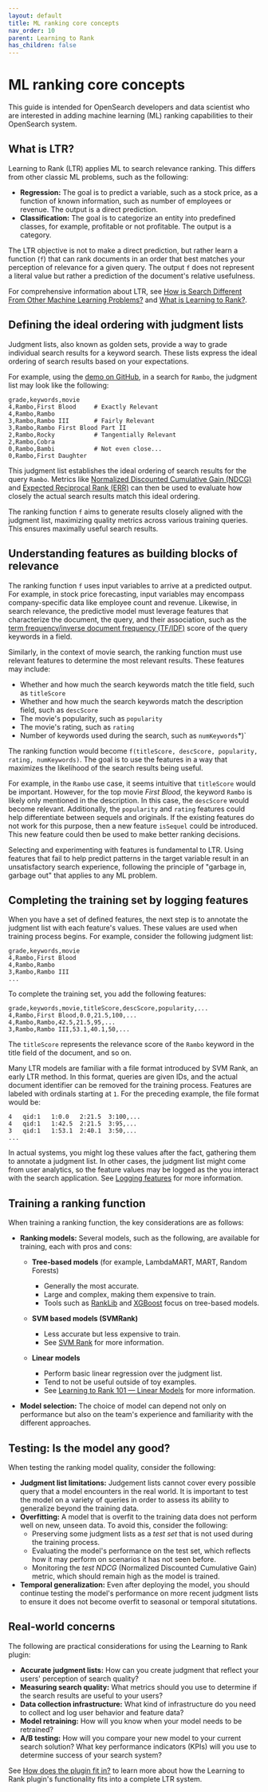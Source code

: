 ```yaml
---
layout: default
title: ML ranking core concepts
nav_order: 10
parent: Learning to Rank
has_children: false
---
```


# ML ranking core concepts

This guide is intended for OpenSearch developers and data scientist who are interested in adding machine learning (ML) ranking capabilities to their OpenSearch system.

## What is LTR?

Learning to Rank (LTR) applies ML to search relevance ranking. This differs from other classic ML problems, such as the following: 

- **Regression:** The goal is to predict a variable, such as a stock price, as a function of known information, such as number of employees or revenue. The output is a direct prediction.
- **Classification:** The goal is to categorize an entity into predefined classes, for example, profitable or not profitable. The output is a category.

The LTR objective is not to make a direct prediction, but rather learn a function (`f`) that can rank documents in an order that best matches your perception of relevance for a given query. The output `f` does not represent a literal value but rather a prediction of the document's relative usefulness. 

For comprehensive information about LTR, see [How is Search Different From Other Machine Learning Problems?](http://opensourceconnections.com/blog/2017/08/03/search-as-machine-learning-prob/) and [What is Learning to Rank?](http://opensourceconnections.com/blog/2017/02/24/what-is-learning-to-rank/).

## Defining the ideal ordering with judgment lists

Judgment lists, also known as golden sets, provide a way to grade individual search results for a keyword search. These lists express the ideal ordering of search results based on your expectations. 

For example, using the [demo on GitHub](http://github.com/opensearch-project/opensearch-learning-to-rank-base/tree/main/demo/), in a search for `Rambo`, the judgment list may look like the following: 

```
grade,keywords,movie
4,Rambo,First Blood     # Exactly Relevant
4,Rambo,Rambo
3,Rambo,Rambo III       # Fairly Relevant
3,Rambo,Rambo First Blood Part II
2,Rambo,Rocky           # Tangentially Relevant
2,Rambo,Cobra
0,Rambo,Bambi           # Not even close...
0,Rambo,First Daughter
```

This judgment list establishes the ideal ordering of search results for the query `Rambo`. Metrics like [Normalized Discounted Cumulative Gain (NDCG)](https://en.wikipedia.org/wiki/Discounted_cumulative_gain) and [Expected Reciprocal Rank (ERR)](https://dl.acm.org/doi/abs/10.1145/1645953.1646033) can then be used to evaluate how closely the actual search results match this ideal ordering.

The ranking function `f` aims to generate results closely aligned with the judgment list, maximizing quality metrics across various training queries. This ensures maximally useful search results.

## Understanding features as building blocks of relevance

The ranking function `f` uses input variables to arrive at a predicted output. For example, in stock price forecasting, input variables may encompass company-specific data like employee count and revenue. Likewise, in search relevance, the predictive model must leverage features that characterize the document, the query, and their association, such as the [term frequency/inverse document frequency (TF/IDF)](https://en.wikipedia.org/wiki/Tf%E2%80%93idf) score of the query keywords in a field. 

Similarly, in the context of movie search, the ranking function must use relevant features to determine the most relevant results. These features may include:

- Whether and how much the search keywords match the title field, such as `titleScore`
- Whether and how much the search keywords match the description field, such as `descScore`
- The movie's popularity, such as `popularity`
- The movie's rating, such as `rating`
- Number of keywords used during the search, such as `numKeywords`*)`

The ranking function would become `f(titleScore, descScore, popularity, rating, numKeywords)`. The goal is to use the features in a way that maximizes the likelihood of the search results being useful. 

For example, in the `Rambo` use case, it seems intuitive that `titleScore` would be important. However, for the top movie _First Blood_, the keyword `Rambo` is likely only mentioned in the description. In this case, the `descScore` would become relevant. Additionally, the `popularity` and `rating` features could help differentiate between sequels and originals. If the existing features do not work for this purpose, then a new feature `isSequel` could be introduced. This new feature could then be used to make better ranking decisions.

Selecting and experimenting with features is fundamental to LTR. Using features that fail to help predict patterns in the target variable result in an unsatisfactory search experience, following the principle of "garbage in, garbage out" that applies to any ML problem.

## Completing the training set by logging features

When you have a set of defined features, the next step is to annotate the judgment list with each feature's values. These values are used when training process begins. For example, consider the following judgment list: 

```
grade,keywords,movie
4,Rambo,First Blood
4,Rambo,Rambo
3,Rambo,Rambo III
...
```

To complete the training set, you add the following features:

```
grade,keywords,movie,titleScore,descScore,popularity,...
4,Rambo,First Blood,0.0,21.5,100,...
4,Rambo,Rambo,42.5,21.5,95,...
3,Rambo,Rambo III,53.1,40.1,50,...
```

The `titleScore` represents the relevance score of the `Rambo` keyword in the title field of the document, and so on.

Many LTR models are familiar with a file format introduced by SVM Rank, an early LTR method. In this format, queries are given IDs, and the actual document identifier can be removed for the training process. Features are labeled with ordinals starting at `1`. For the preceding example, the file format would be:

```
4   qid:1   1:0.0   2:21.5  3:100,...
4   qid:1   1:42.5  2:21.5  3:95,...
3   qid:1   1:53.1  2:40.1  3:50,...
...
```

In actual systems, you might log these values after the fact, gathering them to annotate a judgment list. In other cases, the judgment list might come from user analytics, so the feature values may be logged as the you interact with the search application. See [Logging features]({{site.url}}{{site.baseurl}}/search-plugins/ltr/logging-features/) for more information.

## Training a ranking function 

When training a ranking function, the key considerations are as follows: 

- **Ranking models:** Several models, such as the following, are available for training, each with pros and cons:

  - **Tree-based models** (for example, LambdaMART, MART, Random Forests)
    - Generally the most accurate. 
    - Large and complex, making them expensive to train.
    - Tools such as [RankLib](https://sourceforge.net/p/lemur/wiki/RankLib/) and [XGBoost](https://github.com/dmlc/xgboost) focus on tree-based models. 
    
  - **SVM based models (SVMRank)**
    - Less accurate but less expensive to train. 
    - See [SVM Rank](https://www.cs.cornell.edu/people/tj/svm_light/svm_rank.html) for more information.
    
  - **Linear models**
    - Perform basic linear regression over the judgment list.
    - Tend to not be useful outside of toy examples. 
    - See [Learning to Rank 101 — Linear Models](http://opensourceconnections.com/blog/2017/04/01/learning-to-rank-linear-models/) for more information.

- **Model selection:** The choice of model can depend not only on performance but also on the team's experience and familiarity with the different approaches.

## Testing: Is the model any good?  

When testing the ranking model quality, consider the following: 

- **Judgment list limitations:** Judgement lists cannot cover every possible query that a model encounters in the real world. It is important to test the model on a variety of queries in order to assess its ability to generalize beyond the training data. 
- **Overfitting:** A model that is overfit to the training data does not perform well on new, unseen data. To avoid this, consider the following:
  - Preserving some judgment lists as a _test set_ that is not used during the training process.
  - Evaluating the model's performance on the test set, which reflects how it may perform on scenarios it has not seen before.
  - Monitoring the _test NDCG_ (Normalized Discounted Cumulative Gain) metric, which should remain high as the model is trained.
- **Temporal generalization:** Even after deploying the model, you should continue testing the model's performance on more recent judgment lists to ensure it does not become overfit to seasonal or temporal situtations. 

## Real-world concerns

The following are practical considerations for using the Learning to Rank plugin:

- **Accurate judgment lists:** How can you create judgment that reflect your users' perception of search quality?
- **Measuring search quality:** What metrics should you use to determine if the search results are useful to your users?
- **Data collection infrastructure:** What kind of infrastructure do you need to collect and log user behavior and feature data?
- **Model retraining:** How will you know when your model needs to be retrained?
- **A/B testing:** How will you compare your new model to your current search solution? What key performance indicators (KPIs) will you use to determine success of your search system?

See [How does the plugin fit in?]({{site.url}}{{site.baseurl}}/search-plugins/ltr/fits-in/) to learn more about how the Learning to Rank plugin's functionality fits into a complete LTR system.
